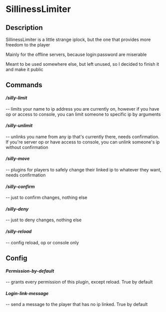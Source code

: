# **SillinessLimiter**

## Description

SillinessLimiter is a little strange iplock, but the one that provides more freedom to the player

Mainly for the offline servers, because login:password are miserable

Meant to be used somewhere else, but left unused, so I decided to finish it and make it public

## Commands

#### _/silly-limit_ 
-- limits your name to ip address you are currently on, however if you have op or access to console, you can limit someone to specific ip by arguments

#### _/silly-unlimit_ 
-- unlinks you name from any ip that's currently there, needs confirmation. If you're server op or have access to console, you can unlink someone's ip without confirmation

#### _/silly-move_
-- plugins for players to safely change their linked ip to whatever they want, needs confirmation

#### _/silly-confirm_
-- just to confirm changes, nothing else

#### _/silly-deny_
-- just to deny changes, nothing else

#### _/silly-reload_
-- config reload, op or console only

## Config

#### _Permission-by-default_
-- grants every permission of this plugin, except reload. True by default

#### _Login-link-message_
-- send a message to the player that has no ip linked. True by default
